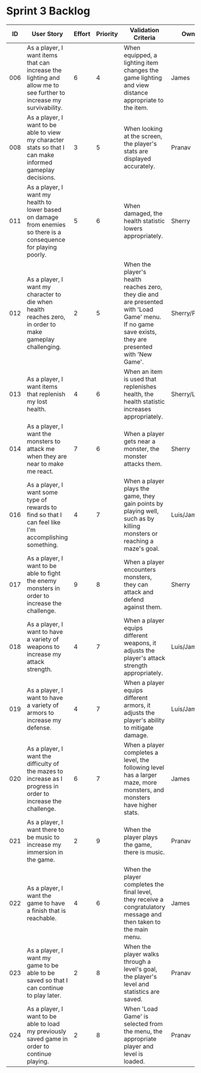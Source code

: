 # Sprint 3 Backlog
| ID | User Story | Effort | Priority | Validation Criteria | Owner |
|----|------------|--------|----------|---------------------|-------|
| 006 | As a player, I want items that can increase the lighting and allow me to see further to increase my survivability. | 6 | 4 | When equipped, a lighting item changes the game lighting and view distance appropriate to the item. | James |
| 008 | As a player, I want to be able to view my character stats so that I can make informed gameplay decisions. | 3 | 5 | When looking at the screen, the player's stats are displayed accurately. | Pranav |
| 011 | As a player, I want my health to lower based on damage from enemies so there is a consequence for playing poorly. | 5 | 6 | When damaged, the health statistic lowers appropriately. | Sherry |
| 012 | As a player, I want my character to die when health reaches zero, in order to make gameplay challenging. | 2 | 5 | When the player's health reaches zero, they die and are presented with 'Load Game' menu. If no game save exists, they are presented with 'New Game'. | Sherry/Pranav |
| 013 | As a player, I want items that replenish my lost health. | 4 | 6 | When an item is used that replenishes health, the health statistic increases appropriately. | Sherry/Luis | 
| 014 | As a player, I want the monsters to attack me when they are near to make me react. | 7 | 6 | When a player gets near a monster, the monster attacks them. | Sherry |
| 016 | As a player, I want some type of rewards to find so that I can feel like I'm accomplishing something. | 4 | 7 | When a player plays the game, they gain points by playing well, such as by killing monsters or reaching a maze's goal. | Luis/James |
| 017 | As a player, I want to be able to fight the enemy monsters in order to increase the challenge. | 9 | 8 | When a player encounters monsters, they can attack and defend against them. | Sherry |
| 018 | As a player, I want to have a variety of weapons to increase my attack strength. | 4 | 7 | When a player equips different weapons, it adjusts the player's attack strength appropriately. | Luis/James |
| 019 | As a player, I want to have a variety of armors to increase my defense. | 4 | 7 | When a player equips different armors, it adjusts the player's ability to mitigate damage. | Luis/James |
| 020 | As a player, I want the difficulty of the mazes to increase as I progress in order to increase the challenge. | 6 | 7 | When a player completes a level, the following level has a larger maze, more monsters, and monsters have higher stats. | James |
| 021 | As a player, I want there to be music to increase my immersion in the game. | 2 | 9 | When the player plays the game, there is music. | Pranav |
| 022 | As a player, I want the game to have a finish that is reachable. | 4 | 6 | When the player completes the final level, they receive a congratulatory message and then taken to the main menu. | James |
| 023 | As a player, I want my game to be able to be saved so that I can continue to play later. | 2 | 8 | When the player walks through a level's goal, the player's level and statistics are saved. | Pranav |
| 024 | As a player, I want to be able to load my previously saved game in order to continue playing. | 2 | 8 | When 'Load Game' is selected from the menu,  the appropriate player and level is loaded. | Pranav |
